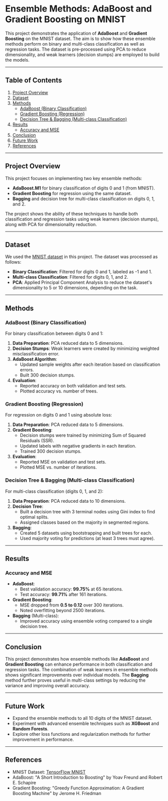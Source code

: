 # Ensemble Methods: AdaBoost and Gradient Boosting on MNIST

This project demonstrates the application of **AdaBoost** and **Gradient Boosting** on the MNIST dataset. The aim is to show how these ensemble methods perform on binary and multi-class classification as well as regression tasks. The dataset is pre-processed using PCA to reduce dimensionality, and weak learners (decision stumps) are employed to build the models.

---

## Table of Contents
1. [Project Overview](#project-overview)
2. [Dataset](#dataset)
3. [Methods](#methods)
   - [AdaBoost (Binary Classification)](#adaboost-binary-classification)
   - [Gradient Boosting (Regression)](#gradient-boosting-regression)
   - [Decision Tree & Bagging (Multi-class Classification)](#decision-tree--bagging-multi-class-classification)
4. [Results](#results)
   - [Accuracy and MSE](#accuracy-and-mse)
5. [Conclusion](#conclusion)
6. [Future Work](#future-work)
7. [References](#references)

---

## Project Overview

This project focuses on implementing two key ensemble methods:
- **AdaBoost.M1** for binary classification of digits 0 and 1 (from MNIST).
- **Gradient Boosting** for regression using the same dataset.
- **Bagging** and decision tree for multi-class classification on digits 0, 1, and 2.

The project shows the ability of these techniques to handle both classification and regression tasks using weak learners (decision stumps), along with PCA for dimensionality reduction.

---

## Dataset

We used the [MNIST dataset](https://storage.googleapis.com/tensorflow/tf-keras-datasets/mnist.npz) in this project. The dataset was processed as follows:
- **Binary Classification**: Filtered for digits 0 and 1, labeled as -1 and 1.
- **Multi-class Classification**: Filtered for digits 0, 1, and 2.
- **PCA**: Applied Principal Component Analysis to reduce the dataset's dimensionality to 5 or 10 dimensions, depending on the task.

---

## Methods

### AdaBoost (Binary Classification)
For binary classification between digits 0 and 1:
1. **Data Preparation**: PCA reduced data to 5 dimensions.
2. **Decision Stumps**: Weak learners were created by minimizing weighted misclassification error.
3. **AdaBoost Algorithm**:
   - Updated sample weights after each iteration based on classification errors.
   - Built 300 decision stumps.
4. **Evaluation**:
   - Reported accuracy on both validation and test sets.
   - Plotted accuracy vs. number of trees.

### Gradient Boosting (Regression)
For regression on digits 0 and 1 using absolute loss:
1. **Data Preparation**: PCA reduced data to 5 dimensions.
2. **Gradient Boosting**:
   - Decision stumps were trained by minimizing Sum of Squared Residuals (SSR).
   - Updated labels with negative gradients in each iteration.
   - Trained 300 decision stumps.
3. **Evaluation**:
   - Reported MSE on validation and test sets.
   - Plotted MSE vs. number of iterations.

### Decision Tree & Bagging (Multi-class Classification)
For multi-class classification (digits 0, 1, and 2):
1. **Data Preparation**: PCA reduced data to 10 dimensions.
2. **Decision Tree**:
   - Built a decision tree with 3 terminal nodes using Gini index to find optimal splits.
   - Assigned classes based on the majority in segmented regions.
3. **Bagging**:
   - Created 5 datasets using bootstrapping and built trees for each.
   - Used majority voting for predictions (at least 3 trees must agree).

---

## Results

### Accuracy and MSE

- **AdaBoost**:
   - Best validation accuracy: **99.75%** at 65 iterations.
   - Test accuracy: **99.71%** after 161 iterations.
- **Gradient Boosting**:
   - MSE dropped from **0.5 to 0.12** over 300 iterations.
   - Noted overfitting beyond 2500 iterations.
- **Bagging** (Multi-class):
   - Improved accuracy using ensemble voting compared to a single decision tree.

---

## Conclusion

This project demonstrates how ensemble methods like **AdaBoost** and **Gradient Boosting** can enhance performance in both classification and regression tasks. The combination of weak learners in ensemble methods shows significant improvements over individual models. The **Bagging** method further proves useful in multi-class settings by reducing the variance and improving overall accuracy.

---

## Future Work

- Expand the ensemble methods to all 10 digits of the MNIST dataset.
- Experiment with advanced ensemble techniques such as **XGBoost** and **Random Forests**.
- Explore other loss functions and regularization methods for further improvement in performance.

---

## References

- MNIST Dataset: [TensorFlow MNIST](https://storage.googleapis.com/tensorflow/tf-keras-datasets/mnist.npz)
- AdaBoost: "A Short Introduction to Boosting" by Yoav Freund and Robert E. Schapire
- Gradient Boosting: "Greedy Function Approximation: A Gradient Boosting Machine" by Jerome H. Friedman
